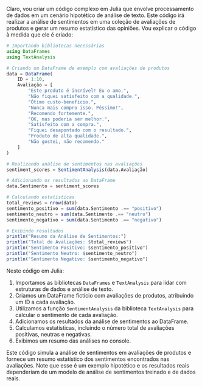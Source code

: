 Claro, vou criar um código complexo em Julia que envolve processamento de dados em um cenário hipotético de análise de texto. Este código irá realizar a análise de sentimentos em uma coleção de avaliações de produtos e gerar um resumo estatístico das opiniões. Vou explicar o código à medida que ele é criado:

```julia
# Importando bibliotecas necessárias
using DataFrames
using TextAnalysis

# Criando um DataFrame de exemplo com avaliações de produtos
data = DataFrame(
    ID = 1:10,
    Avaliação = [
        "Este produto é incrível! Eu o amo.",
        "Não fiquei satisfeito com a qualidade.",
        "Ótimo custo-benefício.",
        "Nunca mais compro isso. Péssimo!",
        "Recomendo fortemente.",
        "OK, mas poderia ser melhor.",
        "Satisfeito com a compra.",
        "Fiquei desapontado com o resultado.",
        "Produto de alta qualidade.",
        "Não gostei, não recomendo."
    ]
)

# Realizando análise de sentimentos nas avaliações
sentiment_scores = SentimentAnalysis(data.Avaliação)

# Adicionando os resultados ao DataFrame
data.Sentimento = sentiment_scores

# Calculando estatísticas
total_reviews = nrow(data)
sentimento_positivo = sum(data.Sentimento .== "positivo")
sentimento_neutro = sum(data.Sentimento .== "neutro")
sentimento_negativo = sum(data.Sentimento .== "negativo")

# Exibindo resultados
println("Resumo da Análise de Sentimentos:")
println("Total de Avaliações: $total_reviews")
println("Sentimento Positivo: $sentimento_positivo")
println("Sentimento Neutro: $sentimento_neutro")
println("Sentimento Negativo: $sentimento_negativo")
```

Neste código em Julia:

1. Importamos as bibliotecas `DataFrames` e `TextAnalysis` para lidar com estruturas de dados e análise de texto.
2. Criamos um DataFrame fictício com avaliações de produtos, atribuindo um ID a cada avaliação.
3. Utilizamos a função `SentimentAnalysis` da biblioteca `TextAnalysis` para calcular o sentimento de cada avaliação.
4. Adicionamos os resultados da análise de sentimentos ao DataFrame.
5. Calculamos estatísticas, incluindo o número total de avaliações positivas, neutras e negativas.
6. Exibimos um resumo das análises no console.

Este código simula a análise de sentimentos em avaliações de produtos e fornece um resumo estatístico dos sentimentos encontrados nas avaliações. Note que esse é um exemplo hipotético e os resultados reais dependeriam de um modelo de análise de sentimentos treinado e de dados reais.